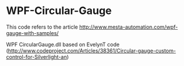 WPF-Circular-Gauge
==================

This code refers to the article http://www.mesta-automation.com/wpf-gauge-with-samples/

WPF CircularGauge.dll based on EvelynT code (http://www.codeproject.com/Articles/38361/Circular-gauge-custom-control-for-Silverlight-an)

